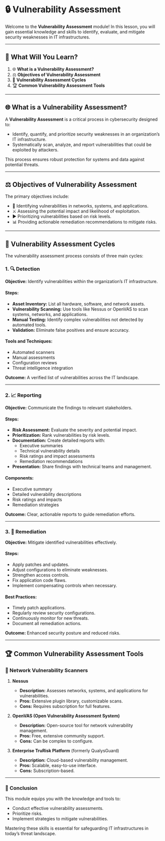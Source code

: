 # 🔒 **Vulnerability Assessment**

Welcome to the **Vulnerability Assessment** module! In this lesson, you will gain essential knowledge and skills to identify, evaluate, and mitigate security weaknesses in IT infrastructures.

---

## 🔄 **What Will You Learn?**

1. 🌐 **What is a Vulnerability Assessment?**
2. ⚖️ **Objectives of Vulnerability Assessment**
3. 🔧 **Vulnerability Assessment Cycles**
4. 🏆 **Common Vulnerability Assessment Tools**

---

## 🌐 **What is a Vulnerability Assessment?**

A **Vulnerability Assessment** is a critical process in cybersecurity designed to:

- Identify, quantify, and prioritize security weaknesses in an organization’s IT infrastructure.
- Systematically scan, analyze, and report vulnerabilities that could be exploited by attackers.

This process ensures robust protection for systems and data against potential threats.

---

## ⚖️ **Objectives of Vulnerability Assessment**

The primary objectives include:

- 🔧 Identifying vulnerabilities in networks, systems, and applications.
- ⚔️ Assessing the potential impact and likelihood of exploitation.
- ▶️ Prioritizing vulnerabilities based on risk levels.
- 📊 Providing actionable remediation recommendations to mitigate risks.

---

## 🔄 **Vulnerability Assessment Cycles**

The vulnerability assessment process consists of three main cycles:

### 1. 🔍 Detection

**Objective:** Identify vulnerabilities within the organization’s IT infrastructure.

#### Steps:
- **Asset Inventory:** List all hardware, software, and network assets.
- **Vulnerability Scanning:** Use tools like Nessus or OpenVAS to scan systems, networks, and applications.
- **Manual Testing:** Identify complex vulnerabilities not detected by automated tools.
- **Validation:** Eliminate false positives and ensure accuracy.

#### Tools and Techniques:
- Automated scanners
- Manual assessments
- Configuration reviews
- Threat intelligence integration

**Outcome:** A verified list of vulnerabilities across the IT landscape.

---

### 2. 📈 Reporting

**Objective:** Communicate the findings to relevant stakeholders.

#### Steps:
- **Risk Assessment:** Evaluate the severity and potential impact.
- **Prioritization:** Rank vulnerabilities by risk levels.
- **Documentation:** Create detailed reports with:
  - Executive summaries
  - Technical vulnerability details
  - Risk ratings and impact assessments
  - Remediation recommendations
- **Presentation:** Share findings with technical teams and management.

#### Components:
- Executive summary
- Detailed vulnerability descriptions
- Risk ratings and impacts
- Remediation strategies

**Outcome:** Clear, actionable reports to guide remediation efforts.

---

### 3. 🚧 Remediation

**Objective:** Mitigate identified vulnerabilities effectively.

#### Steps:
- Apply patches and updates.
- Adjust configurations to eliminate weaknesses.
- Strengthen access controls.
- Fix application code flaws.
- Implement compensating controls when necessary.

#### Best Practices:
- Timely patch applications.
- Regularly review security configurations.
- Continuously monitor for new threats.
- Document all remediation actions.

**Outcome:** Enhanced security posture and reduced risks.

---

## 🏆 **Common Vulnerability Assessment Tools**

### 🔧 Network Vulnerability Scanners

1. **Nessus**
   - **Description:** Assesses networks, systems, and applications for vulnerabilities.
   - **Pros:** Extensive plugin library, customizable scans.
   - **Cons:** Requires subscription for full features.

2. **OpenVAS (Open Vulnerability Assessment System)**
   - **Description:** Open-source tool for network vulnerability management.
   - **Pros:** Free, extensive community support.
   - **Cons:** Can be complex to configure.

3. **Enterprise TruRisk Platform** (formerly QualysGuard)
   - **Description:** Cloud-based vulnerability management.
   - **Pros:** Scalable, easy-to-use interface.
   - **Cons:** Subscription-based.

---

### 🏁 **Conclusion**

This module equips you with the knowledge and tools to:
- Conduct effective vulnerability assessments.
- Prioritize risks.
- Implement strategies to mitigate vulnerabilities.

Mastering these skills is essential for safeguarding IT infrastructures in today’s threat landscape.
